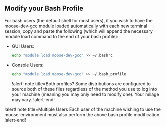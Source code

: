 ## Modify your Bash Profile

For bash users (the default shell for most users), if you wish to have the moose-dev-gcc module loaded automatically with each new terminal session, copy and paste the following (which will append the necessary module load command to the end of your bash profile):

- GUI Users:

  ```bash
  echo "module load moose-dev-gcc" >> ~/.bashrc
  ```

- Console Users:

  ```bash
  echo "module load moose-dev-gcc" >> ~/.bash_profile
  ```

  !alert! note title=Both profiles?
  Some distributions are configured to source both of these files regardless of the method you use to log into your machine (meaning you may only need to modify one). Your milage may vary.
  !alert-end!

!alert! note title=Multiple Users
Each user of the machine wishing to use the moose-environment must also perform the above bash profile modification.
!alert-end!
